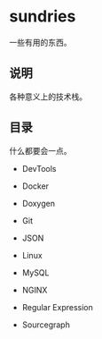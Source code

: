 # sundries

一些有用的东西。

## 说明

各种意义上的技术栈。

## 目录

什么都要会一点。

+ DevTools

+ Docker

+ Doxygen

+ Git

+ JSON

+ Linux

+ MySQL

+ NGINX

+ Regular Expression

+ Sourcegraph
